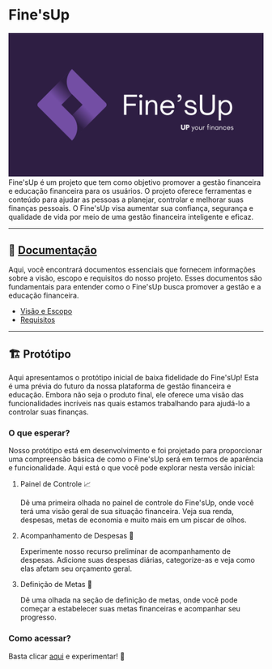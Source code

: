 
# Fine'sUp

![Fine'sUp](./logo.png)
Fine'sUp é um projeto que tem como objetivo promover a gestão financeira e educação financeira para os usuários. O projeto oferece ferramentas e conteúdo para ajudar as pessoas a planejar, controlar e melhorar suas finanças pessoais. O Fine'sUp visa aumentar sua confiança, segurança e qualidade de vida por meio de uma gestão financeira inteligente e eficaz.

---

## 📝 [Documentação](./documentation)

Aqui, você encontrará documentos essenciais que fornecem informações sobre a visão, escopo e requisitos do nosso projeto. Esses documentos são fundamentais para entender como o Fine'sUp busca promover a gestão e a educação financeira.

- [Visão e Escopo](./documentation/Documento%20de%20Visão%20e%20Escopo%20-%20PI%201.pdf)
- [Requisitos](./documentation/Documento%20de%20Requisitos%20-%20PI%201.pdf)

---

## 🏗 Protótipo

Aqui apresentamos o protótipo inicial de baixa fidelidade do Fine'sUp! Esta é uma prévia do futuro da nossa plataforma de gestão financeira e educação. Embora não seja o produto final, ele oferece uma visão das funcionalidades incríveis nas quais estamos trabalhando para ajudá-lo a controlar suas finanças.

### O que esperar?

Nosso protótipo está em desenvolvimento e foi projetado para proporcionar uma compreensão básica de como o Fine'sUp será em termos de aparência e funcionalidade. Aqui está o que você pode explorar nesta versão inicial:

1. Painel de Controle 📈

    Dê uma primeira olhada no painel de controle do Fine'sUp, onde você terá uma visão geral de sua situação financeira. Veja sua renda, despesas, metas de economia e muito mais em um piscar de olhos.

2. Acompanhamento de Despesas 💸

    Experimente nosso recurso preliminar de acompanhamento de despesas. Adicione suas despesas diárias, categorize-as e veja como elas afetam seu orçamento geral.

3. Definição de Metas 🎯

    Dê uma olhada na seção de definição de metas, onde você pode começar a estabelecer suas metas financeiras e acompanhar seu progresso.

### Como acessar?

Basta clicar [aqui](https://www.figma.com/proto/aABYOzhc6SB5WGDJnLFXYO/Fine'sup?node-id=1-6&starting-point-node-id=1%3A6&mode=design&t=c36MIklNpQowXIfc-1) e experimentar! 🌟
